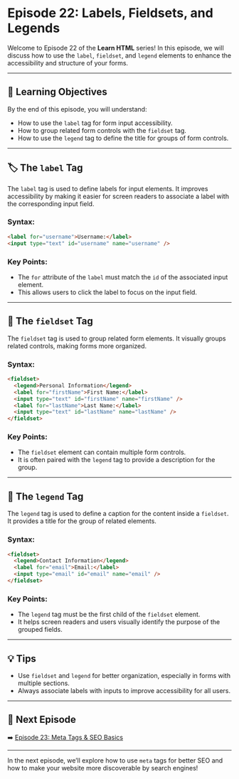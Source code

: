 # Episode 22: Labels, Fieldsets, and Legends

Welcome to Episode 22 of the **Learn HTML** series! In this episode, we will discuss how to use the `label`, `fieldset`, and `legend` elements to enhance the accessibility and structure of your forms.

---

## 🧠 Learning Objectives

By the end of this episode, you will understand:

- How to use the `label` tag for form input accessibility.
- How to group related form controls with the `fieldset` tag.
- How to use the `legend` tag to define the title for groups of form controls.

---

## 🏷️ The `label` Tag

The `label` tag is used to define labels for input elements. It improves accessibility by making it easier for screen readers to associate a label with the corresponding input field.

### Syntax:

```html
<label for="username">Username:</label>
<input type="text" id="username" name="username" />
```

### Key Points:

- The `for` attribute of the `label` must match the `id` of the associated input element.
- This allows users to click the label to focus on the input field.

---

## 🧳 The `fieldset` Tag

The `fieldset` tag is used to group related form elements. It visually groups related controls, making forms more organized.

### Syntax:

```html
<fieldset>
  <legend>Personal Information</legend>
  <label for="firstName">First Name:</label>
  <input type="text" id="firstName" name="firstName" />
  <label for="lastName">Last Name:</label>
  <input type="text" id="lastName" name="lastName" />
</fieldset>
```

### Key Points:

- The `fieldset` element can contain multiple form controls.
- It is often paired with the `legend` tag to provide a description for the group.

---

## 🏅 The `legend` Tag

The `legend` tag is used to define a caption for the content inside a `fieldset`. It provides a title for the group of related elements.

### Syntax:

```html
<fieldset>
  <legend>Contact Information</legend>
  <label for="email">Email:</label>
  <input type="email" id="email" name="email" />
</fieldset>
```

### Key Points:

- The `legend` tag must be the first child of the `fieldset` element.
- It helps screen readers and users visually identify the purpose of the grouped fields.

---

## 💡 Tips

- Use `fieldset` and `legend` for better organization, especially in forms with multiple sections.
- Always associate labels with inputs to improve accessibility for all users.

---

## 🔗 Next Episode

➡️ [Episode 23: Meta Tags & SEO Basics](../Episode_23/Readme.md)

---

In the next episode, we’ll explore how to use `meta` tags for better SEO and how to make your website more discoverable by search engines!
